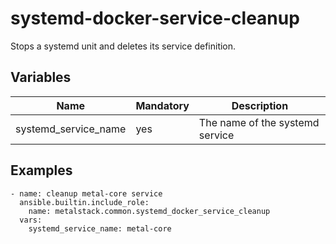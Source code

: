 # systemd-docker-service-cleanup

Stops a systemd unit and deletes its service definition.

## Variables

| Name                              | Mandatory | Description                                                                           |
| --------------------------------- | --------- | ------------------------------------------------------------------------------------- |
| systemd_service_name              | yes       | The name of the systemd service                                                       |

## Examples

```
- name: cleanup metal-core service
  ansible.builtin.include_role:
    name: metalstack.common.systemd_docker_service_cleanup
  vars:
    systemd_service_name: metal-core
```

